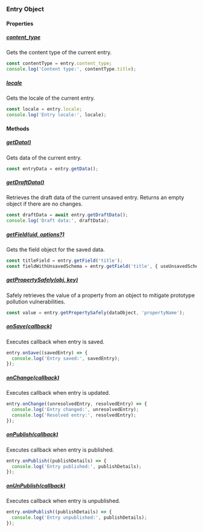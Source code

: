 ### Entry Object

#### Properties

##### [content_type](#entry-content-type)

Gets the content type of the current entry.

```ts
const contentType = entry.content_type;
console.log('Content type:', contentType.title);
```

##### [locale](#entry-locale)

Gets the locale of the current entry.

```ts
const locale = entry.locale;
console.log('Entry locale:', locale);
```

#### Methods

##### [getData()](#entry-getdata)

Gets data of the current entry.

```ts
const entryData = entry.getData();
```

##### [getDraftData()](#entry-getdraftdata)

Retrieves the draft data of the current unsaved entry. Returns an empty object if there are no changes.

```ts
const draftData = await entry.getDraftData();
console.log('Draft data:', draftData);
```

##### [getField(uid, options?)](#entry-getfield)

Gets the field object for the saved data.

```ts
const titleField = entry.getField('title');
const fieldWithUnsavedSchema = entry.getField('title', { useUnsavedSchema: true });
```

##### [getPropertySafely(obj, key)](#entry-getpropertysafely)

Safely retrieves the value of a property from an object to mitigate prototype pollution vulnerabilities.

```ts
const value = entry.getPropertySafely(dataObject, 'propertyName');
```

##### [onSave(callback)](#entry-onsave)

Executes callback when entry is saved.

```ts
entry.onSave((savedEntry) => {
  console.log('Entry saved:', savedEntry);
});
```

##### [onChange(callback)](#entry-onchange)

Executes callback when entry is updated.

```ts
entry.onChange((unresolvedEntry, resolvedEntry) => {
  console.log('Entry changed:', unresolvedEntry);
  console.log('Resolved entry:', resolvedEntry);
});
```

##### [onPublish(callback)](#entry-onpublish)

Executes callback when entry is published.

```ts
entry.onPublish((publishDetails) => {
  console.log('Entry published:', publishDetails);
});
```

##### [onUnPublish(callback)](#entry-onunpublish)

Executes callback when entry is unpublished.

```ts
entry.onUnPublish((publishDetails) => {
  console.log('Entry unpublished:', publishDetails);
});
```
